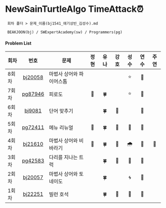 # NewSainTurtleAlgo TimeAttack⏰

```
 회차 폴더 > 문제_이름(bj1541_애기상빈_김성수).md

 BEAKJOON(bj) / SWExpertAcademy(sw) / Programmers(pg)
```

#### Problem List

| 회차  |                                    번호                                    | 문제                   | 정현 | 유나 | 강호 | 성수 | 연수 | 주연 |
| ----- | :------------------------------------------------------------------------: | ---------------------- | :--: | :--: | :--: | :--: | :--: | :--: |
| 8회차 |               [bj20058](https://www.acmicpc.net/problem/20058)               | 마법사 상어와 파이어스톰    |      |    |    | ⭐     | 🐣 |    |
| 7회차 | [pg87946](https://school.programmers.co.kr/learn/courses/30/lessons/87946) | 피로도                 | 🎣 |  🍀  |      |   ⭐   | 🐣 |      |
| 6회차 |               [bj9081](https://www.acmicpc.net/problem/9081)               | 단어 맞추기            |      |  🍀  |  🦾  |      |  🐣  |      |
| 5회차 | [pg72411](https://school.programmers.co.kr/learn/courses/30/lessons/72411) | 메뉴 리뉴얼            |  🎣  |  🍀  |  🦾  |  🎨  |  🐣  |      |
| 4회차 |              [bj21610](https://www.acmicpc.net/problem/21610)              | 마법사 상어와 비바라기 |  🎣  |  🍀  |  🦾  |  🌧   |  🐣  |  🐾  |
| 3회차 | [pg42583](https://school.programmers.co.kr/learn/courses/30/lessons/42583) | 다리를 지나는 트럭     |      |  🍀  |  🦾  |  🚚  |  🐣  |      |
| 2회차 |              [bj20057](https://www.acmicpc.net/problem/20057)              | 마법사 상어와 토네이도 |      |  🍀  |      |  🌀  |  🐣  |      |
| 1회차 |              [bj22251](https://www.acmicpc.net/problem/22251)              | 빌런 호석              |      |  🍀  |  🦾  |  👿  |  🐣  |      |
